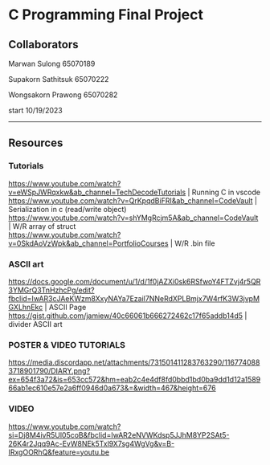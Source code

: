 # C Programming Final Project
## Collaborators
 Marwan Sulong 65070189
 
 Supakorn Sathitsuk 65070222
 
 Wongsakorn Prawong 65070282

 start 10/19/2023

____________________________________________________________________________________________________________

## Resources
### Tutorials
https://www.youtube.com/watch?v=eWSpJWRqxkw&ab_channel=TechDecodeTutorials | Running C in vscode <br>
https://www.youtube.com/watch?v=QrKpqdBiFRI&ab_channel=CodeVault | Serialization in c (read/write object) <br>
https://www.youtube.com/watch?v=shYMgRcjm5A&ab_channel=CodeVault | W/R array of struct <br>
https://www.youtube.com/watch?v=0SkdAoVzWpk&ab_channel=PortfolioCourses | W/R .bin file

### ASCII art
https://docs.google.com/document/u/1/d/1f0jAZXi0sk6RSfwoY4FTZvj4r5QR3YMGrQ3TnHzhcPg/edit?fbclid=IwAR3cJAeKWzm8XxyNAYa7Ezail7NNeRdXPLBmjx7W4rfK3W3jvpMGXLhnEkc | ASCII Page
https://gist.github.com/jamiew/40c66061b666272462c17f65addb14d5 | divider ASCII art
 
 
### POSTER & VIDEO TUTORIALS
https://media.discordapp.net/attachments/731501411283763290/1167740883718901790/DIARY.png?ex=654f3a72&is=653cc572&hm=eab2c4e4df8fd0bbd1bd0ba9dd1d12a158966ab1ec610e57e2a6ff0946d0a673&=&width=467&height=676

### VIDEO 
https://www.youtube.com/watch?si=Dj8M4ivR5Ul05coB&fbclid=IwAR2eNVWKdsp5JJhM8YP2SAt5-26K4r2Jqq9Ac-EvW8NEk5Txl9X7sg4WgVg&v=B-IRxgOORhQ&feature=youtu.be
